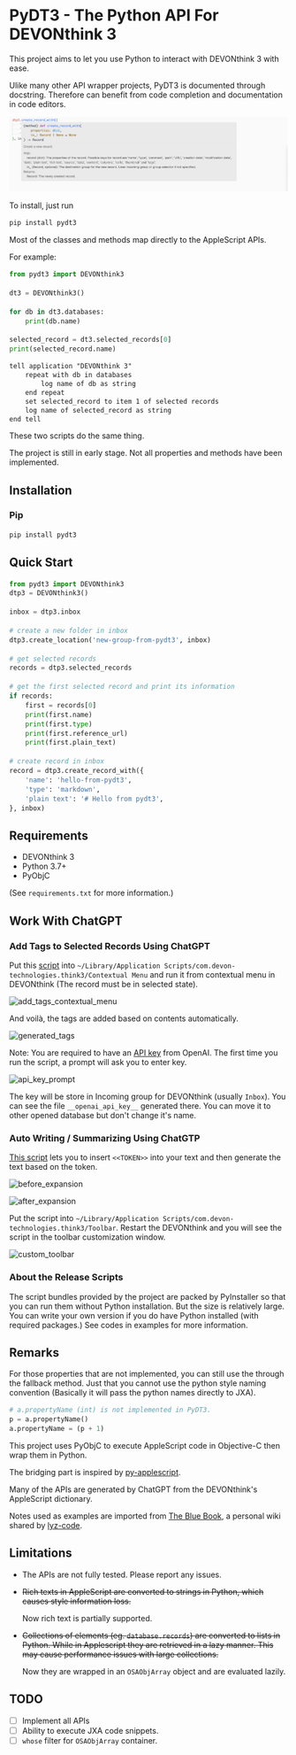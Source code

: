 # PyDT3 - The Python API For DEVONthink 3

This project aims to let you use Python to interact with DEVONthink 3 with ease.

Ulike many other API wrapper projects, PyDT3 is documented through docstring. Therefore can benefit from code completion and documentation in code editors.

![documentation-in-editor-2](https://github.com/thekoc/devonthink-python/raw/main/images/docstring_example_2.png)

To install, just run

```python
pip install pydt3
```

Most of the classes and methods map directly to the AppleScript APIs.

For example:

```python
from pydt3 import DEVONthink3

dt3 = DEVONthink3()

for db in dt3.databases:
    print(db.name)

selected_record = dt3.selected_records[0]
print(selected_record.name)
```

```applescript
tell application "DEVONthink 3"
    repeat with db in databases
        log name of db as string
    end repeat
    set selected_record to item 1 of selected records
    log name of selected_record as string
end tell
```

These two scripts do the same thing.

The project is still in early stage. Not all properties and methods have been implemented.

## Installation

### Pip

```bash
pip install pydt3
```

## Quick Start

```python
from pydt3 import DEVONthink3
dtp3 = DEVONthink3()

inbox = dtp3.inbox

# create a new folder in inbox
dtp3.create_location('new-group-from-pydt3', inbox)

# get selected records
records = dtp3.selected_records

# get the first selected record and print its information
if records:
    first = records[0]
    print(first.name)
    print(first.type)
    print(first.reference_url)
    print(first.plain_text)

# create record in inbox
record = dtp3.create_record_with({
    'name': 'hello-from-pydt3',
    'type': 'markdown',
    'plain text': '# Hello from pydt3',
}, inbox)
```

## Requirements

- DEVONthink 3
- Python 3.7+
- PyObjC

(See `requirements.txt` for more information.)

## Work With ChatGPT

### Add Tags to Selected Records Using ChatGPT

Put this [script](https://github.com/thekoc/devonthink-python/releases/download/example-scripts-v0.03/GPT.Add.Tags.scptd.zip) into `~/Library/Application Scripts/com.devon-technologies.think3/Contextual Menu` and run it from contextual menu in DEVONthink (The record must be in selected state).

![add_tags_contextual_menu](https://github.com/thekoc/devonthink-python/raw/main/images/add_tags_contextual_menu.png)

And voilà, the tags are added based on contents automatically.

![generated_tags](https://github.com/thekoc/devonthink-python/raw/main/images/generated_tags.png)

Note: You are required to have an [API key](https://platform.openai.com/account/api-keys) from OpenAI. The first time you run the script, a prompt will ask you to enter key.

![api_key_prompt](https://github.com/thekoc/devonthink-python/raw/main/images/api_key_prompt.png)

The key will be store in Incoming group for DEVONthink (usually `Inbox`). You can see the file `__openai_api_key__` generated there. You can move it to other opened database but don't change it's name.

### Auto Writing / Summarizing Using ChatGTP

[This script](https://github.com/thekoc/devonthink-python/releases/download/example-scripts-v0.03/GPT.Expand.Content.zip) lets you to insert `<<TOKEN>>` into your text and then generate the text based on the token.

![before_expansion](https://github.com/thekoc/devonthink-python/raw/main/images/before_expansion.png)

![after_expansion](https://github.com/thekoc/devonthink-python/raw/main/images/after_expansion.png)

Put the script into `~/Library/Application Scripts/com.devon-technologies.think3/Toolbar`. Restart the DEVONthink and you will see the script in the toolbar customization window.

![custom_toolbar](https://github.com/thekoc/devonthink-python/raw/main/images/custom_toolbar.png)

### About the Release Scripts

The script bundles provided by the project are packed by PyInstaller so that you can run them without Python installation. But the size is relatively large. You can write your own version if you do have Python installed (with required packages.) See codes in examples for more information.

## Remarks

For those properties that are not implemented, you can still use the through the fallback method. Just that you cannot use the python style naming convention (Basically it will pass the python names directly to JXA).

```python
# a.propertyName (int) is not implemented in PyDT3.
p = a.propertyName()
a.propertyName = (p + 1)

```

This project uses PyObjC to execute AppleScript code in Objective-C then wrap them in Python.

The bridging part is inspired by [py-applescript](https://github.com/rdhyee/py-applescript).

Many of the APIs are generated by ChatGPT from the DEVONthink's AppleScript dictionary.

Notes used as examples are imported from [The Blue Book](https://github.com/lyz-code/blue-book), a personal wiki shared by [lyz-code](https://github.com/lyz-code).

## Limitations

- The APIs are not fully tested. Please report any issues.
- ~~Rich texts in AppleScript are converted to strings in Python, which causes style information loss.~~

    Now rich text is partially supported.

- ~~Collections of elements (eg. `database.records`) are converted to lists in Python. While in Applescript they are retrieved in a lazy manner. This may cause performance issues with large collections.~~

    Now they are wrapped in an `OSAObjArray` object and are evaluated lazily.

## TODO

- [ ] Implement all APIs
- [ ] Ability to execute JXA code snippets.
- [ ] `whose` filter for `OSAObjArray` container.
